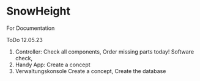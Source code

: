 # SnowHeight
For Documentation

ToDo 12.05.23
  1. Controller:
    Check all components,
    Order missing parts today!
    Software check,
  3. Handy App:
    Create a concept
  5. Verwaltungskonsole
    Create a concept,
    Create the database
